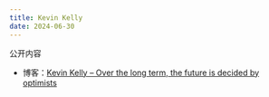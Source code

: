 ```yaml
---
title: Kevin Kelly
date: 2024-06-30
---
```


公开内容

- 博客：[Kevin Kelly – Over the long term, the future is decided by optimists](https://kk.org/#about)
